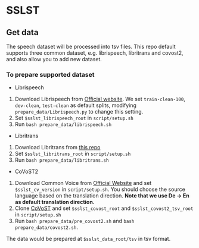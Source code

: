 # SSLST

## Get data

The speech dataset will be processed into tsv files. This repo default supports three common dataset, e.g. librispeech, libritrans and covost2, and also allow you to add new dataset.

### To prepare supported dataset

* Librispeech
1. Download Librispeech from [Official website](https://www.openslr.org/12).
We set `train-clean-100`, `dev-clean`, `test-clean` as default splits, modifying `prepare_data/Librispeech.py` to change this setting.
2. Set `$sslst_librispeech_root` in `script/setup.sh`
3. Run `bash prepare_data/librispeech.sh`


* Libritrans
1. Download Libritrans from [this repo](https://github.com/alicank/Translation-Augmented-LibriSpeech-Corpus)
1. Set `$sslst_libritrans_root` in `script/setup.sh`
2. Run `bash prepare_data/libritrans.sh`

* CoVoST2
1. Download Common Voice from [Official Website](https://commonvoice.mozilla.org/en/datasets) and set `$sslst_cv_version` in `script/setup.sh`. You should choose the source language based on the translation direction. **Note that we use De -> En as default translation direction.**
2. Clone [CoVoST](https://github.com/facebookresearch/covost) and set `$sslst_covost_root` and `$sslst_covost2_tsv_root` in `script/setup.sh`
3. Run `bash prepare_data/pre_covost2.sh` and `bash prepare_data/covost2.sh`. 

The data would be prepared at `$sslst_data_root/tsv` in tsv format.
